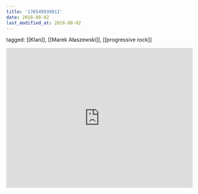```yaml
---
title: '176549939011'
date: 2018-08-02
last_modified_at: 2018-08-02
---
```

tagged: [[Klan]], [[Marek Ałaszewski]], [[progressive rock]]
<iframe allow="accelerometer; autoplay; clipboard-write; encrypted-media; gyroscope; picture-in-picture" allowfullscreen="" frameborder="0" height="375" id="youtube_iframe" src="https://www.youtube.com/embed/KGmBwJ32-tE?feature=oembed&amp;enablejsapi=1&amp;origin=https://safe.txmblr.com&amp;wmode=opaque" width="500"></iframe>